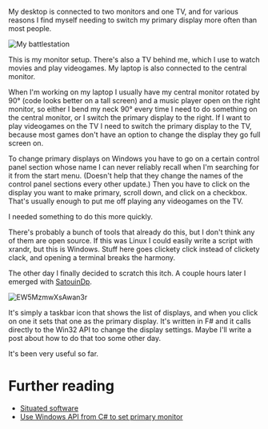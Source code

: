My desktop is connected to two monitors and one TV, and for various reasons I find myself needing to switch my primary display more often than most people.

![My battlestation](C:\Users\steenuil\Desktop\ETgY93wWkAYcPDn.jpeg)

This is my monitor setup. There's also a TV behind me, which I use to watch movies and play videogames. My laptop is also connected to the central monitor.

When I'm working on my laptop I usually have my central monitor rotated by 90° (code looks better on a tall screen) and a music player open on the right monitor, so either I bend my neck 90° every time I need to do something on the central monitor, or I switch the primary display to the right. If I want to play videogames on the TV I need to switch the primary display to the TV, because most games don't have an option to change the display they go full screen on.

To change primary displays on Windows you have to go on a certain control panel section whose name I can never reliably recall when I'm searching for it from the start menu. (Doesn't help that they change the names of the control panel sections every other update.) Then you have to click on the display you want to make primary, scroll down, and click on a checkbox. That's usually enough to put me off playing any videogames on the TV.

I needed something to do this more quickly.

There's probably a bunch of tools that already do this, but I don't think any of them are open source. If this was Linux I could easily write a script with xrandr, but this is Windows. Stuff here goes clickety click instead of clickety clack, and opening a terminal breaks the harmony.

The other day I finally decided to scratch this itch. A couple hours later I emerged with [SatouinDp](https://github.com/steinuil/SatouinDp).

![EW5MzmwXsAwan3r](C:\Users\steenuil\Desktop\EW5MzmwXsAwan3r.jpg)

It's simply a taskbar icon that shows the list of displays, and when you click on one it sets that one as the primary display. It's written in F# and it calls directly to the Win32 API to change the display settings. Maybe I'll write a post about how to do that too some other day.

It's been very useful so far.

# Further reading

* [Situated software](https://web.archive.org/web/20040411202042/http://www.shirky.com/writings/situated_software.html)
* [Use Windows API from C# to set primary monitor](https://stackoverflow.com/questions/195267/use-windows-api-from-c-sharp-to-set-primary-monitor)